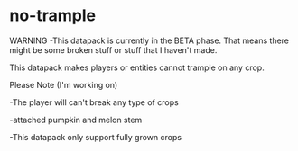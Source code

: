 # no-trample

WARNING 
-This datapack is currently in the BETA phase. That means there might be some broken stuff or stuff that I haven't made.

This datapack makes players or entities cannot trample on any crop.

Please Note (I'm working on)

-The player will can't break any type of crops

-attached pumpkin and melon stem

-This datapack only support fully grown crops

